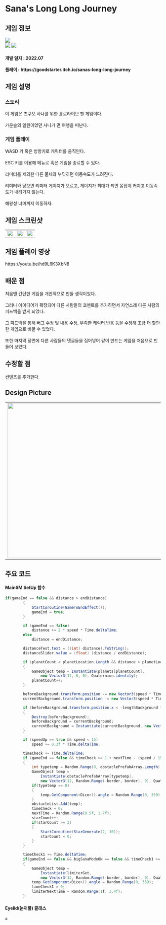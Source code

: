 # Sana's Long Long Journey
<div>
    <h2> 게임 정보 </h2>
    <img src = "https://img.itch.zone/aW1nLzk2NDEyMTMucG5n/347x500/MmRWeX.png"><br>
    <img src="https://img.shields.io/badge/Unity-yellow?style=flat-square&logo=Unity&logoColor=FFFFFF"/>
    <img src="https://img.shields.io/badge/Racing-pink"/>
    <h4> 개발 일자 : 2022.07 <br><br>
    플레이 : https://goodstarter.itch.io/sanas-long-long-journey
    
  </div>
  <div>
    <h2> 게임 설명 </h2>
    <h3> 스토리 </h3>
     이 게임은 츠쿠모 사나를 위한 홀로라이브 팬 게임이다. <br><br>
     카운슬의 일원이었던 사나가 먼 여행을 떠난다.
    <h3> 게임 플레이 </h3>
     WASD 키 혹은 방향키로 캐릭터를 움직인다.<br><br>
     ESC 키를 이용해 메뉴로 혹은 게임을 종료할 수 있다.<br><br>
     리미터를 제외한 다른 물체와 부딪히면 이동속도가 느려진다.<br><br>
     리미터와 닿으면 리미터 게이지가 오르고, 게이지가 최대가 되면 몸집이 커지고 이동속도가 내려가지 않는다.<br><br>
     해왕성 너머까지 이동하자.
  </div> 
  <div>
    <h2> 게임 스크린샷 </h2>
      <table>
        <td><img src = "https://img.itch.zone/aW1hZ2UvMTYzOTMxMC85Njc1NjMzLnBuZw==/347x500/l5WrTq.png"></td>
        <td><img src = "https://img.itch.zone/aW1hZ2UvMTYzOTMxMC85Njc1NjMyLnBuZw==/347x500/TCN%2FW%2B.png"></td>
        <td><img src = "https://img.itch.zone/aW1hZ2UvMTYzOTMxMC85Njc1NjM0LnBuZw==/347x500/TKKlMp.png"></td>
      </table>
  </div>
    <div>
    <h2> 게임 플레이 영상 </h2>
    https://youtu.be/hd9L6K3XbN8
  </div>
  <div>
    <h2> 배운 점 </h2>
      처음엔 간단한 게임을 개인적으로 만들 생각이었다.<br><br>
      그러나 아이디어가 확장되어 다른 사람들의 코멘트를 추가하면서 자연스레 다른 사람의 피드백을 받게 되었다.<br><br>
      그 피드백을 통해 버그 수정 및 내용 수정, 부족한 캐릭터 반응 등을 수정해 조금 더 할만한 게임으로 바꿀 수 있었다.<br><br>
      또한 마지막 장면에 다른 사람들의 댓글들을 집어넣어 같이 만드는 게임을 처음으로 만들어 보았다.
  </div>
  <div>
    <h2> 수정할 점 </h2>
      컨텐츠를 추가한다.
   <h2> Design Picture </h2>
   <table>
        <td><img src = "https://postfiles.pstatic.net/MjAyMjA4MDFfMjcy/MDAxNjU5MzMwODAxOTk1.-gbZMXUDyhOMz_i8yUj_aAh4hzSgm6293HBrNPNIvTAg.ZZtycSu828JGsjLCsBnqv03vtyKRWoA7w_eJ4Rt68qkg.JPEG.tdj04131/KakaoTalk_20220801_141114267_03.jpg?type=w773" height = 500></td>
     <td><img src = "https://postfiles.pstatic.net/MjAyMjA4MDFfMTI3/MDAxNjU5MzMwODAxOTI1.GWwJzBX5V1b-ubqEyGZDpCZPxJOMTC3ju36pHG82cYQg.lAN9ou64svdpNpIa3q-vCsura4jk8hso3nfKY1Vb6Xgg.JPEG.tdj04131/KakaoTalk_20220801_141114267_04.jpg?type=w773" height = 500></td>
      </table>
  </div>

   <div>
       <h2> 주요 코드 </h2>
       <h4> MainSM SetUp 함수 </h4>
    </div>
    
```csharp
if(gameEnd == false && distance > endDistance)
        {
            StartCoroutine(GameToEndEffect());
            gameEnd = true;
        }

        if (gameEnd == false)
            distance += 2 * speed * Time.deltaTime;
        else
            distance = endDistance;

        distanceText.text = ((int) distance).ToString();
        distanceSlider.value = (float) (distance / endDistance);

        if (planetCount < planetLocation.Length && distance > planetLocation[planetCount])
        {
            GameObject temp = Instantiate(planets[planetCount],
                new Vector3(12, 0, 0), Quaternion.identity);
            planetCount++;
        }

        beforeBackground.transform.position -= new Vector3(speed * Time.deltaTime, 0, 0);
        currentBackground.transform.position -= new Vector3(speed * Time.deltaTime, 0, 0);

        if (beforeBackground.transform.position.x < -lengthBackground * 2 + 0.7f)
        {
            Destroy(beforeBackground);
            beforeBackground = currentBackground;
            currentBackground = Instantiate(currentBackground, new Vector3(2 * lengthBackground, 0, 0), Quaternion.identity);
        }

        if (speedUp == true && speed < 15)
            speed += 0.3f * Time.deltaTime;

        timeCheck += Time.deltaTime;
        if (gameEnd == false && timeCheck >= 1 + nextTime - (speed / 15.0))
        {
            int typetemp = Random.Range(0, obstaclePrefabArray.Length);
            GameObject temp =
                Instantiate(obstaclePrefabArray[typetemp],
                new Vector3(12, Random.Range(-border, border), 0), Quaternion.identity);
            if(typetemp == 0)
            {
                temp.GetComponent<Dice>().angle = Random.Range(0, 359);
            }
            obstacleList.Add(temp);
            timeCheck = 0;
            nextTime = Random.Range(0.5f, 1.7f);
            starCount++;
            if(starCount >= 3)
            {
                StartCoroutine(StarGenerate(2, 10));
                starCount = 0;
            }
        }

        timeCheck1 += Time.deltaTime;
        if(gameEnd == false && bigSanaModeON == false && timeCheck1 >= 4 + limiterNextTime - (speed / 15.0))
        {
            GameObject temp =
                Instantiate(limiterGet,
                new Vector3(12, Random.Range(-border, border), 0), Quaternion.identity);
            temp.GetComponent<Dice>().angle = Random.Range(0, 359);
            timeCheck1 = 0;
            limiterNextTime = Random.Range(1f, 3.4f);
        }
```
<div>
    <h4> Eyelid(눈꺼풀) 클래스 </h4>
</div>      
    
```csharp
a
```
